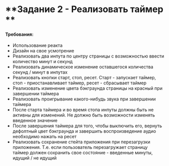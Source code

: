 # **Задание 2 - Реализовать таймер **

#### Требования:

- Использование реакта
- Дизайн на свое усмотрение
- Реализовать два инпута по центру страницы с возможностью ввести количество минут и секунд
- Реализовать динамическое изменение оставшегося количества секунд / минут в инпутах
- Реализовать кнопки старт, стоп, ресет. Старт - запускает таймер, стоп - приостанавливает таймер, ресет - сбрасывает таймер
- Реализовать изменение цвета бэкграунда страницы на красный при завершении таймера
- Реализовать проигрывание какого-нибудь звука при завершении таймера
- После старта таймера и во время стопа инпуты должны быть не активны для изменений. Не должно быть возможности изменять введенное значение
- После завершения таймера для того, чтобы выключить его, вернуть дефолтный цвет бэкграунда и завершить воспроизведение аудио необходимо нажать на ресет
- Реализовать сохранение стейта приложения при перезагрузки приложения. Т.е. если пользователь перезагружает страницу таймер должен сохранить свое состояние - введенные минуты, идущий / не идущий
